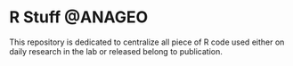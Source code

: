 # R Stuff @ANAGEO

This repository is dedicated to centralize all piece of R code used either on daily research in the lab or released belong to publication. 